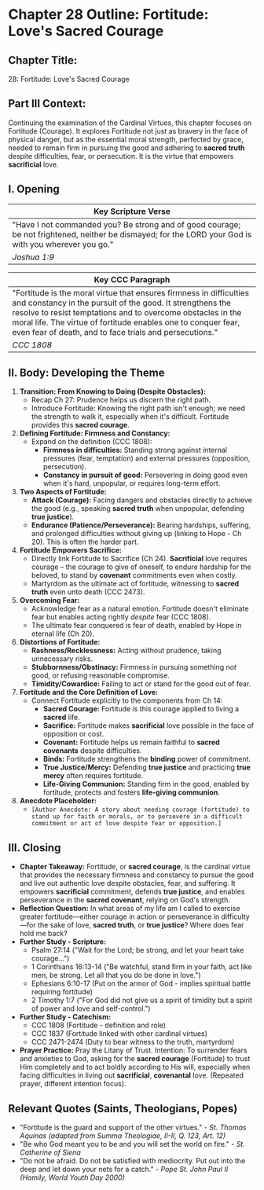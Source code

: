 # Chapter 28 Outline: Fortitude: Love's Sacred Courage

## Chapter Title:
28: Fortitude: Love's Sacred Courage

## Part III Context:
Continuing the examination of the Cardinal Virtues, this chapter focuses on Fortitude (Courage). It explores Fortitude not just as bravery in the face of physical danger, but as the essential moral strength, perfected by grace, needed to remain firm in pursuing the good and adhering to **sacred truth** despite difficulties, fear, or persecution. It is the virtue that empowers **sacrificial** love.

## I. Opening

| Key Scripture Verse |
|---|
| "Have I not commanded you? Be strong and of good courage; be not frightened, neither be dismayed; for the LORD your God is with you wherever you go." |
| *Joshua 1:9* |

| Key CCC Paragraph |
|---|
| "Fortitude is the moral virtue that ensures firmness in difficulties and constancy in the pursuit of the good. It strengthens the resolve to resist temptations and to overcome obstacles in the moral life. The virtue of fortitude enables one to conquer fear, even fear of death, and to face trials and persecutions." |
| *CCC 1808* |

## II. Body: Developing the Theme

1.  **Transition: From Knowing to Doing (Despite Obstacles):**
    *   Recap Ch 27: Prudence helps us discern the right path.
    *   Introduce Fortitude: Knowing the right path isn't enough; we need the strength to walk it, especially when it's difficult. Fortitude provides this **sacred courage**.
2.  **Defining Fortitude: Firmness and Constancy:**
    *   Expand on the definition (CCC 1808):
        *   **Firmness in difficulties:** Standing strong against internal pressures (fear, temptation) and external pressures (opposition, persecution).
        *   **Constancy in pursuit of good:** Persevering in doing good even when it's hard, unpopular, or requires long-term effort.
3.  **Two Aspects of Fortitude:**
    *   **Attack (Courage):** Facing dangers and obstacles directly to achieve the good (e.g., speaking **sacred truth** when unpopular, defending **true justice**).
    *   **Endurance (Patience/Perseverance):** Bearing hardships, suffering, and prolonged difficulties without giving up (linking to Hope - Ch 20). This is often the harder part.
4.  **Fortitude Empowers Sacrifice:**
    *   Directly link Fortitude to Sacrifice (Ch 24). **Sacrificial** love requires courage – the courage to give of oneself, to endure hardship for the beloved, to stand by **covenant** commitments even when costly.
    *   Martyrdom as the ultimate act of fortitude, witnessing to **sacred truth** even unto death (CCC 2473).
5.  **Overcoming Fear:**
    *   Acknowledge fear as a natural emotion. Fortitude doesn't eliminate fear but enables acting rightly *despite* fear (CCC 1808).
    *   The ultimate fear conquered is fear of death, enabled by Hope in eternal life (Ch 20).
6.  **Distortions of Fortitude:**
    *   **Rashness/Recklessness:** Acting without prudence, taking unnecessary risks.
    *   **Stubbornness/Obstinacy:** Firmness in pursuing something *not* good, or refusing reasonable compromise.
    *   **Timidity/Cowardice:** Failing to act or stand for the good out of fear.
7.  **Fortitude and the Core Definition of Love:**
    *   Connect Fortitude explicitly to the components from Ch 14:
        *   **Sacred Courage:** Fortitude *is* this courage applied to living a **sacred** life.
        *   **Sacrifice:** Fortitude makes **sacrificial** love possible in the face of opposition or cost.
        *   **Covenant:** Fortitude helps us remain faithful to **sacred covenants** despite difficulties.
        *   **Binds:** Fortitude strengthens the **binding** power of commitment.
        *   **True Justice/Mercy:** Defending **true justice** and practicing **true mercy** often requires fortitude.
        *   **Life-Giving Communion:** Standing firm in the good, enabled by fortitude, protects and fosters **life-giving communion**.
8.  **Anecdote Placeholder:**
    *   `[Author Anecdote: A story about needing courage (fortitude) to stand up for faith or morals, or to persevere in a difficult commitment or act of love despite fear or opposition.]`

## III. Closing

*   **Chapter Takeaway:** Fortitude, or **sacred courage**, is the cardinal virtue that provides the necessary firmness and constancy to pursue the good and live out authentic love despite obstacles, fear, and suffering. It empowers **sacrificial** commitment, defends **true justice**, and enables perseverance in the **sacred covenant**, relying on God's strength.
*   **Reflection Question:** In what areas of my life am I called to exercise greater fortitude—either courage in action or perseverance in difficulty—for the sake of love, **sacred truth**, or **true justice**? Where does fear hold me back?
*   **Further Study - Scripture:**
    *   Psalm 27:14 ("Wait for the Lord; be strong, and let your heart take courage...")
    *   1 Corinthians 16:13-14 ("Be watchful, stand firm in your faith, act like men, be strong. Let all that you do be done in love.")
    *   Ephesians 6:10-17 (Put on the armor of God - implies spiritual battle requiring fortitude)
    *   2 Timothy 1:7 ("For God did not give us a spirit of timidity but a spirit of power and love and self-control.")
*   **Further Study - Catechism:**
    *   CCC 1808 (Fortitude - definition and role)
    *   CCC 1837 (Fortitude linked with other cardinal virtues)
    *   CCC 2471-2474 (Duty to bear witness to the truth, martyrdom)
*   **Prayer Practice:** Pray the Litany of Trust. Intention: To surrender fears and anxieties to God, asking for the **sacred courage** (Fortitude) to trust Him completely and to act boldly according to His will, especially when facing difficulties in living out **sacrificial**, **covenantal** love. (Repeated prayer, different intention focus).

## Relevant Quotes (Saints, Theologians, Popes)

*   "Fortitude is the guard and support of the other virtues." - *St. Thomas Aquinas (adapted from Summa Theologiae, II-II, Q. 123, Art. 12)*
*   "Be who God meant you to be and you will set the world on fire." - *St. Catherine of Siena*
*   "Do not be afraid. Do not be satisfied with mediocrity. Put out into the deep and let down your nets for a catch." - *Pope St. John Paul II (Homily, World Youth Day 2000)*
